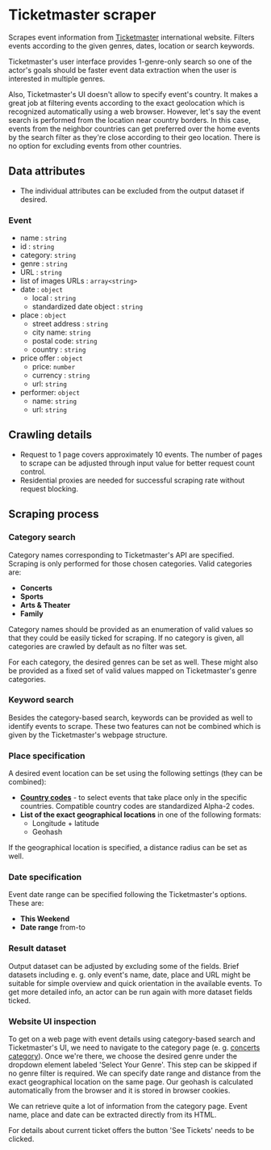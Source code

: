 # Ticketmaster scraper

Scrapes event information from [Ticketmaster](Ticketmaster.com) international website. Filters events according to the given genres, dates, location or search keywords.

Ticketmaster's user interface provides 1-genre-only search so one of the actor's goals should be faster event data extraction when the user is interested in multiple genres.

Also, Ticketmaster's UI doesn't allow to specify event's country. It makes a great job at filtering events according to the exact geolocation which is recognized automatically using a web browser. However, let's say the event search is performed from the location near country borders. In this case, events from the neighbor countries can get preferred over the home events by the search filter as they're close according to their geo location. There is no option for excluding events from other countries. 

## Data attributes

- The individual attributes can be excluded from the output dataset if desired.

### Event

- name : `string`
- id : `string`
- category: `string`
- genre : `string`
- URL : `string`
- list of images URLs : `array<string>`
- date : `object`
  - local : `string`
  - standardized date object : `string`
- place : `object`
  - street address : `string`
  - city name: `string`
  - postal code: `string`
  - country : `string`
- price offer : `object`
  - price: `number`
  - currency : `string`
  - url: `string`
- performer: `object`
  - name: `string`
  - url: `string`

## Crawling details

- Request to 1 page covers approximately 10 events. The number of pages to scrape can be adjusted through input value for better request count control.
- Residential proxies are needed for successful scraping rate without request blocking.

## Scraping process

### Category search

Category names corresponding to Ticketmaster's API are specified. Scraping is only performed for those chosen categories. Valid categories are: 

- **Concerts**
- **Sports**
- **Arts & Theater**
- **Family**

Category names should be provided as an enumeration of valid values so that they could be easily ticked for scraping. If no category is given, all categories are crawled by default as no filter was set.

For each category, the desired genres can be set as well. These might also be provided as a fixed set of valid values mapped on Ticketmaster's genre categories.

### Keyword search

Besides the category-based search, keywords can be provided as well to identify events to scrape. These two features can not be combined which is given by the Ticketmaster's webpage structure.

### Place specification

A desired event location can be set using the following settings (they can be combined):

- **[Country codes](https://www.iso.org/obp/ui/#search)** - to select events that take place only in the specific countries. Compatible country codes are standardized Alpha-2 codes.
- **List of the exact geographical locations** in one of the following formats:
  - Longitude + latitude
  - Geohash

If the geographical location is specified, a distance radius can be set as well.

### Date specification

Event date range can be specified following the Ticketmaster's options. These are:

- **This Weekend**
- **Date range** from-to

### Result dataset

Output dataset can be adjusted by excluding some of the fields. Brief datasets including e. g. only event's name, date, place and URL might be suitable for simple overview and quick orientation in the available events. To get more detailed info, an actor can be run again with more dataset fields ticked.

### Website UI inspection

To get on a web page with event details using category-based search and Ticketmaster's UI, we need to navigate to the category page (e. g. [concerts category](https://www.ticketmaster.com/discover/concerts)). Once we're there, we choose the desired genre under the dropdown element labeled 'Select Your Genre'. This step can be skipped if no genre filter is required. We can specify date range and distance from the exact geographical location on the same page. Our geohash is calculated automatically from the browser and it is stored in browser cookies.

We can retrieve quite a lot of information from the category page. Event name, place and date can be extracted directly from its HTML.

For details about current ticket offers the button 'See Tickets' needs to be clicked.



